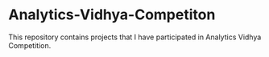 # Analytics-Vidhya-Competiton
This repository contains projects that I have participated in Analytics Vidhya Competition.
